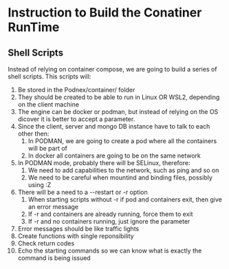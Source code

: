 # Instruction to Build the Conatiner RunTime
## Shell Scripts
Instead of relying on container compose, we are going to build a series of shell scripts.
This scripts will:
1. Be stored in the Podnex/container/ folder
1. They should be created to be able to run in Linux OR WSL2, depending on the client machine
1. The engine can be docker or podman, but instead of relying on the OS dicover it is better to accept a parameter.
1. Since the client, server and mongo DB instance have to talk to each other then:
    1. In PODMAN, we are going to create a pod where all the containers will be part of
    1. In docker all containers are going to be on the same network
1. In PODMAN mode, probably there will be SELinux, therefore:
    1. We need to add capabilities to the network, such as ping and so on
    1. We need to be careful when mountind and binding files, possibly using :Z
1. There will be a need to a --restart or -r option
    1. When starting scripts without -r if pod and containers exit, then give an error message
    1. If -r and containers are already running, force them to exit
    1. If -r and no containers running, just ignore the parameter
1. Error messages should be like traffic lights
1. Create functions with single reponsibility
1. Check return codes
1. Echo the starting commands so we can know what is exactly the command is being issued
